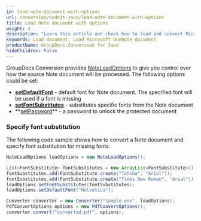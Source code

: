 ```yaml
---
id: load-note-document-with-options
url: conversion/nodejs-java/load-note-document-with-options
title: Load Note document with options
weight: 4
description: "Learn this article and check how to load and convert Microsoft OneNote documents with advanced options using GroupDocs.Conversion for Java API."
keywords: Load document, Load Microsoft OneNote document
productName: GroupDocs.Conversion for Java
hideChildren: False
---
```

GroupDocs.Conversion provides [NoteLoadOptions](https://reference.groupdocs.com/java/conversion/com.groupdocs.conversion.options.load/NoteLoadOptions) to give you control over how the source Note document will be processed. The following options could be set:

*   **[setDefaultFont](https://reference.groupdocs.com/java/conversion/com.groupdocs.conversion.options.load/NoteLoadOptions#setDefaultFont(java.lang.String))** -  default font for Note document. The specified font will be used if a font is missing
*   **[setFontSubstitutes](https://reference.groupdocs.com/java/conversion/com.groupdocs.conversion.options.load/NoteLoadOptions#setFontSubstitutes(java.util.List))** -  substitutes specific fonts from the Note document
*   **[setPassword](https://reference.groupdocs.com/java/conversion/com.groupdocs.conversion.options.load/NoteLoadOptions#setPassword(java.lang.String))** - a password to unlock the protected document

### Specify font substitution

The following code sample shows how to convert a Note document and specify font substitution for missing fonts:

```java
NoteLoadOptions loadOptions = new NoteLoadOptions();

List<FontSubstitute> fontSubstitutes = new ArrayList<FontSubstitute>();
fontSubstitutes.add(FontSubstitute.create("Tahoma", "Arial"));
fontSubstitutes.add(FontSubstitute.create("Times New Roman", "Arial"));
loadOptions.setFontSubstitutes(fontSubstitutes);
loadOptions.setDefaultFont("Helvetica");

Converter converter = new Converter("sample.one", loadOptions);
PdfConvertOptions options = new PdfConvertOptions();
converter.convert("converted.pdf", options);
```

